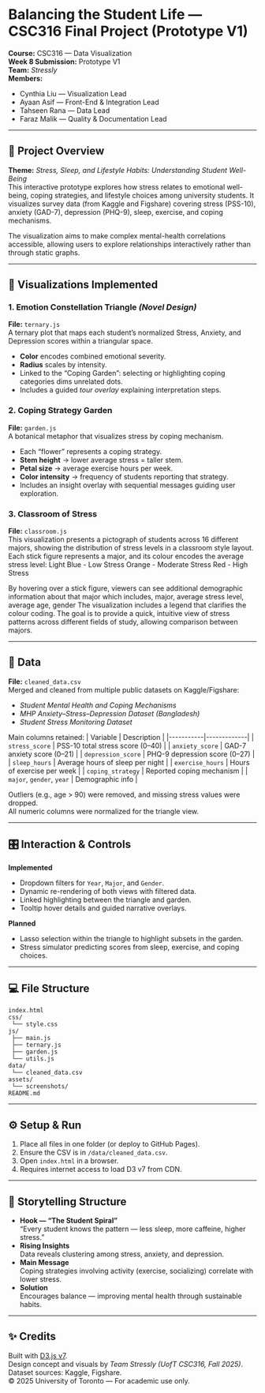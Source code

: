 # Balancing the Student Life — CSC316 Final Project (Prototype V1)

**Course:** CSC316 — Data Visualization  
**Week 8 Submission:** Prototype V1  
**Team:** *Stressly*  
**Members:**  
- Cynthia Liu — Visualization Lead  
- Ayaan Asif — Front-End & Integration Lead  
- Tahseen Rana — Data Lead  
- Faraz Malik — Quality & Documentation Lead  

---

## 📘 Project Overview
**Theme:** *Stress, Sleep, and Lifestyle Habits: Understanding Student Well-Being*  
This interactive prototype explores how stress relates to emotional well-being, coping strategies, and lifestyle choices among university students. It visualizes survey data (from Kaggle and Figshare) covering stress (PSS-10), anxiety (GAD-7), depression (PHQ-9), sleep, exercise, and coping mechanisms.

The visualization aims to make complex mental-health correlations accessible, allowing users to explore relationships interactively rather than through static graphs.

---

## 🧩 Visualizations Implemented

### 1. Emotion Constellation Triangle *(Novel Design)*
**File:** `ternary.js`  
A ternary plot that maps each student’s normalized Stress, Anxiety, and Depression scores within a triangular space.  
- **Color** encodes combined emotional severity.  
- **Radius** scales by intensity.  
- Linked to the “Coping Garden”: selecting or highlighting coping categories dims unrelated dots.  
- Includes a guided *tour overlay* explaining interpretation steps.

### 2. Coping Strategy Garden
**File:** `garden.js`  
A botanical metaphor that visualizes stress by coping mechanism.  
- Each “flower” represents a coping strategy.  
- **Stem height** → lower average stress = taller stem.  
- **Petal size** → average exercise hours per week.  
- **Color intensity** → frequency of students reporting that strategy.  
- Includes an insight overlay with sequential messages guiding user exploration.

### 3. Classroom of Stress
**File:** `classroom.js`  
This visualization presents a pictograph of students across 16 different majors, showing the distribution of stress levels in a classroom style layout. Each stick figure represents a major, and its colour encodes the average stress level:
Light Blue - Low Stress
Orange - Moderate Stress
Red - High Stress

By hovering over a stick figure, viewers can see additional demographic information about that major which includes, major, average stress level, average age, gender
The visualization includes a legend that clarifies the colour coding. The goal is to provide a quick, intuitive view of stress patterns across different fields of study, allowing comparison between majors.


---

## 🧮 Data

**File:** `cleaned_data.csv`  
Merged and cleaned from multiple public datasets on Kaggle/Figshare:  
- *Student Mental Health and Coping Mechanisms*  
- *MHP Anxiety–Stress–Depression Dataset (Bangladesh)*  
- *Student Stress Monitoring Dataset*  

Main columns retained:
| Variable | Description |
|-----------|-------------|
| `stress_score` | PSS-10 total stress score (0–40) |
| `anxiety_score` | GAD-7 anxiety score (0–21) |
| `depression_score` | PHQ-9 depression score (0–27) |
| `sleep_hours` | Average hours of sleep per night |
| `exercise_hours` | Hours of exercise per week |
| `coping_strategy` | Reported coping mechanism |
| `major`, `gender`, `year` | Demographic info |

Outliers (e.g., age > 90) were removed, and missing stress values were dropped.  
All numeric columns were normalized for the triangle view.

---

## 🎛️ Interaction & Controls

**Implemented**
- Dropdown filters for `Year`, `Major`, and `Gender`.  
- Dynamic re-rendering of both views with filtered data.  
- Linked highlighting between the triangle and garden.  
- Tooltip hover details and guided narrative overlays.

**Planned**
- Lasso selection within the triangle to highlight subsets in the garden.  
- Stress simulator predicting scores from sleep, exercise, and coping choices.

---

## 💻 File Structure
```
index.html
css/
 └── style.css
js/
 ├── main.js
 ├── ternary.js
 ├── garden.js
 └── utils.js
data/
 └── cleaned_data.csv
assets/
 └── screenshots/
README.md
```

---

## ⚙️ Setup & Run
1. Place all files in one folder (or deploy to GitHub Pages).  
2. Ensure the CSV is in `/data/cleaned_data.csv`.  
3. Open `index.html` in a browser.  
4. Requires internet access to load D3 v7 from CDN.

---

## 🧠 Storytelling Structure
- **Hook — “The Student Spiral”**  
  “Every student knows the pattern — less sleep, more caffeine, higher stress.”
- **Rising Insights**  
  Data reveals clustering among stress, anxiety, and depression.
- **Main Message**  
  Coping strategies involving activity (exercise, socializing) correlate with lower stress.
- **Solution**  
  Encourages balance — improving mental health through sustainable habits.

---

## ✨ Credits
Built with [D3.js v7](https://d3js.org/).  
Design concept and visuals by *Team Stressly (UofT CSC316, Fall 2025)*.  
Dataset sources: Kaggle, Figshare.  
© 2025 University of Toronto — For academic use only.
